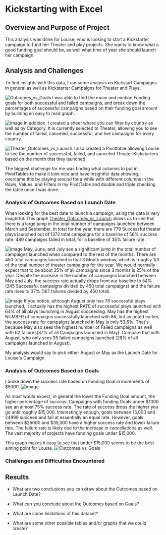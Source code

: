 # Kickstarting with Excel

## Overview and Purpose of Project
This analysis was done for Louise, who is looking to start a Kickstarter campaign to fund her Theater and play projects. She wants to know what a good funding goal should be, as well what time of year she should launch her campaign.
## Analysis and Challenges
To find insights with this data, I ran some analysis on Kickstart Campaigns in general as well as Kickstarter Campaigns for Theater and Plays.


![Outcomes_vs_Goals](https://user-images.githubusercontent.com/108035549/178830782-e15d8636-a462-4c9f-a9b1-2b07fc59dea1.png)
I was able to find the mean and median Funding goals for both successful and failed campaigns, and break down the percentages of successful campaigns based on their funding goal amount by building an easy to read graph.

![image](https://user-images.githubusercontent.com/108035549/178831176-b6908e9d-5dec-4ad6-9a68-03838c16e29d.png)
In addition, I created a sheet where you can filter by country as well as by Category. It is currently selected to Theater, allowing you to see the number of failed, canceled, successful, and live campaigns for every country. 

![Theater_Outcomes_vs_Launch](https://user-images.githubusercontent.com/108035549/178831392-6cbda096-e970-43e3-ae4b-6be3da23b802.png)
I also created a Pivottable allowing Louise to see the number of successful, failed, and canceled Theater Kickstarters based on the month that they launched.

The biggest challenge for me was finding what columns to put in PivotTables to make it look nice and have insightful data showing. I overcame this by playing around for a while with different columns in the Rows, Values, and Filters in my PivotTable and double and triple checking the table once I was done.

### Analysis of Outcomes Based on Launch Date
When looking for the best date to launch a campaign, using the data is very insightful. This graph [Theater_Outcomes_vs_Launch](https://user-images.githubusercontent.com/108035549/178831802-3dbe46f9-b6aa-46ef-9b33-dcb5664552e0.png)
allows us to see that there is a large jump in the total number of campaigns launched between March and September. In total for the year, there are 779 Successful theater plays launched out of 1372 total campaigns for a baseline of 56% success rate. 489 campaigns failed in total, for a baseline of 35% failure rate.


				
![image](https://user-images.githubusercontent.com/108035549/178836338-fb22aedb-fc74-4f4a-b4fb-2a504f681f96.png)
May, June, and July see a significant jump in the total number of campaigns launched when compared to the rest of the months. There are 450 total campaigns launched in that 3 Month window, which is roughly 1/3 of the total number of theater campaigns for the year. We would normally expect that to be about 25% of all campaigns since 3 months is 25% of the year. Despite the increase in the number of campaigns launched between May and July, the success rate actually drops from our baseline to 54% (245 Successful campaigns divided by 450 total campaigns) and the failure rate rises to 37% (167 failures divided by 450 total).


![image](https://user-images.githubusercontent.com/108035549/178837360-5c61a5d3-9b6c-4756-9272-790230128475.png)
If you notice, although August only has 78 successful plays launched, it actually has the highest RATE of successful plays launched with 64% of all plays launching in August succeeding. May has the highest NUMBER of campaigns successfully launched with 88, but as noted earlier, the success rate for campaigns launched in May is only 53.6%. That's because May also sees the highest number of Failed campaigns as well with 62 failures(37% of all Campaigns launched in May). Compare that with August, who only sees 35 failed campaigns launched (28% of all campaigns launched in August).

My analysis would say to pick either August or May as the Launch Date for Louise's Campaign.


### Analysis of Outcomes Based on Goals
I broke down the success rate based on Funding Goal in increments of $5000. 
![image](https://user-images.githubusercontent.com/108035549/178839360-27b1c5fe-25cf-402d-9425-95457d621286.png)

As most would expect, in general the lower the Funding Goal amount, the higher percentage of success. Campaigns with funding Goals under $1000 see an almost 75% success rate. The rate of success drops the higher you go until roughly $15,000. Interestingly enough, goals between 15,000 and 24999 succeed and fail at essentially an equal rate. However, goals between $25000 and $35,000 have a higher success rate and lower failure rate. The failure rate is likely due to the increase in cancellations as well. The vast majority of projects have funding goals under $15,000.

This graph makes it easy to see that under $15,000 seems to be the best aiming point for Louise.
![Outcomes_vs_Goals](https://user-images.githubusercontent.com/108035549/178840100-07cbdd5b-3068-4654-91ca-a26a4a6990bf.png)


### Challenges and Difficulties Encountered

## Results

- What are two conclusions you can draw about the Outcomes based on Launch Date?

- What can you conclude about the Outcomes based on Goals?

- What are some limitations of this dataset?

- What are some other possible tables and/or graphs that we could create?

